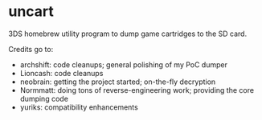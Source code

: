 # uncart
3DS homebrew utility program to dump game cartridges to the SD card.

Credits go to:
- archshift: code cleanups; general polishing of my PoC dumper
- Lioncash: code cleanups
- neobrain: getting the project started; on-the-fly decryption
- Normmatt: doing tons of reverse-engineering work; providing the core dumping code
- yuriks: compatibility enhancements
